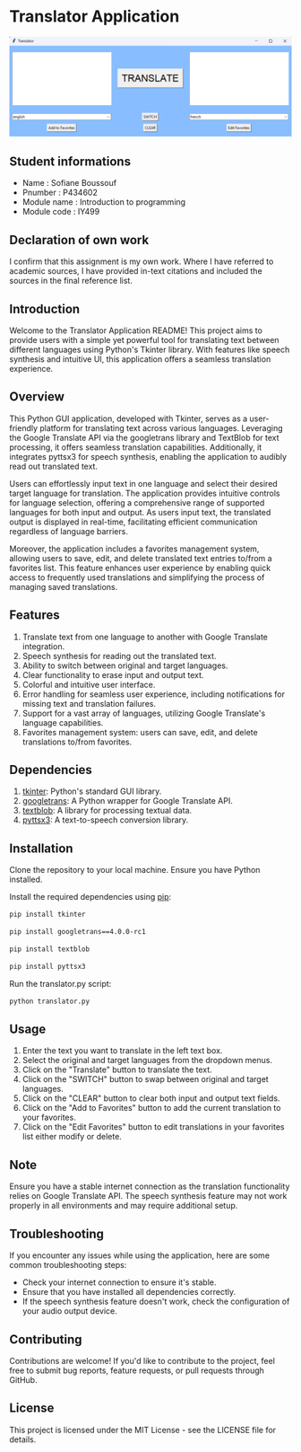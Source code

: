 # Translator Application

<img src="/translator.png">

## Student informations
* Name : Sofiane Boussouf
* Pnumber : P434602
* Module name : Introduction to programming
* Module code : IY499

## Declaration of own work
I confirm that this assignment is my own work. Where I have referred to academic sources, I have provided in-text citations and included the sources in the final reference list.

## Introduction
Welcome to the Translator Application README! This project aims to provide users with a simple yet powerful tool for translating text between different languages using Python's Tkinter library. With features like speech synthesis and intuitive UI, this application offers a seamless translation experience.

## Overview
This Python GUI application, developed with Tkinter, serves as a user-friendly platform for translating text across various languages. Leveraging the Google Translate API via the googletrans library and TextBlob for text processing, it offers seamless translation capabilities. Additionally, it integrates pyttsx3 for speech synthesis, enabling the application to audibly read out translated text.

Users can effortlessly input text in one language and select their desired target language for translation. The application provides intuitive controls for language selection, offering a comprehensive range of supported languages for both input and output. As users input text, the translated output is displayed in real-time, facilitating efficient communication regardless of language barriers.

Moreover, the application includes a favorites management system, allowing users to save, edit, and delete translated text entries to/from a favorites list. This feature enhances user experience by enabling quick access to frequently used translations and simplifying the process of managing saved translations.

## Features
1. Translate text from one language to another with Google Translate integration.
2. Speech synthesis for reading out the translated text.
3. Ability to switch between original and target languages.
4. Clear functionality to erase input and output text.
5. Colorful and intuitive user interface.
6. Error handling for seamless user experience, including notifications for missing text and translation failures.
7. Support for a vast array of languages, utilizing Google Translate's language capabilities.
8. Favorites management system: users can save, edit, and delete translations to/from favorites.

## Dependencies
1. [tkinter](https://docs.python.org/3/library/tkinter.html): Python's standard GUI library.
2. [googletrans](https://pypi.org/project/googletrans/): A Python wrapper for Google Translate API.
3. [textblob](https://textblob.readthedocs.io/en/dev/): A library for processing textual data.
4. [pyttsx3](https://pypi.org/project/pyttsx3/): A text-to-speech conversion library.

## Installation
Clone the repository to your local machine.
Ensure you have Python installed.

Install the required dependencies using [pip](https://pip.pypa.io/en/stable/):

```bash
pip install tkinter
```
```bash
pip install googletrans==4.0.0-rc1
```
```bash
pip install textblob
```
```bash
pip install pyttsx3
```

Run the translator.py script:

```bash
python translator.py
```

## Usage
1. Enter the text you want to translate in the left text box.
2. Select the original and target languages from the dropdown menus.
3. Click on the "Translate" button to translate the text.
4. Click on the "SWITCH" button to swap between original and target languages.
5. Click on the "CLEAR" button to clear both input and output text fields.
6. Click on the "Add to Favorites" button to add the current translation to your favorites.
7. Click on the "Edit Favorites" button to edit translations in your favorites list either modify or delete.

## Note
Ensure you have a stable internet connection as the translation functionality relies on Google Translate API.
The speech synthesis feature may not work properly in all environments and may require additional setup.

## Troubleshooting
If you encounter any issues while using the application, here are some common troubleshooting steps:

* Check your internet connection to ensure it's stable.
* Ensure that you have installed all dependencies correctly.
* If the speech synthesis feature doesn't work, check the configuration of your audio output device.

## Contributing
Contributions are welcome! If you'd like to contribute to the project, feel free to submit bug reports, feature requests, or pull requests through GitHub.

## License
This project is licensed under the MIT License - see the LICENSE file for details.